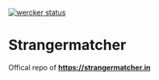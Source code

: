[![wercker status](https://app.wercker.com/status/7f2c7e065fc595a02dfbdfd8ce05add0/m "wercker status")](https://app.wercker.com/project/bykey/7f2c7e065fc595a02dfbdfd8ce05add0)

# Strangermatcher

Offical repo of **https://strangermatcher.in**
